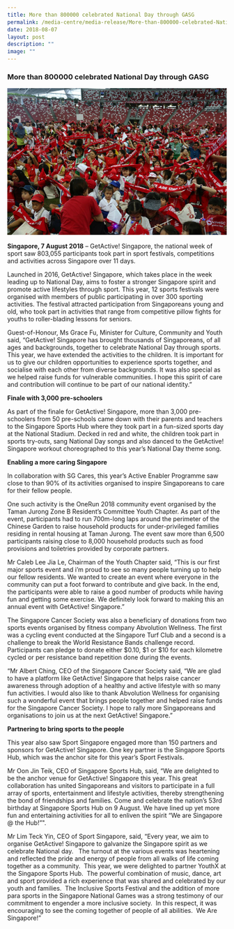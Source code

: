 ```yaml
---
title: More than 800000 celebrated National Day through GASG
permalink: /media-centre/media-release/More-than-800000-celebrated-National-Day-through-GASG/
date: 2018-08-07
layout: post
description: ""
image: ""
---
```

### **More than 800000 celebrated National Day through GASG**

![](/images/Media%20Centre/Media%20Release/2018/August/GetActive%20Singapore%20Finale.jpeg)

**Singapore, 7 August 2018** – GetActive! Singapore, the national week of sport saw 803,055 participants took part in sport festivals, competitions and activities across Singapore over 11 days.

Launched in 2016, GetActive! Singapore, which takes place in the week leading up to National Day, aims to foster a stronger Singapore spirit and promote active lifestyles through sport. This year, 12 sports festivals were organised with members of public participating in over 300 sporting activities. The festival attracted participation from Singaporeans young and old, who took part in activities that range from competitive pillow fights for youths to roller-blading lessons for seniors.

Guest-of-Honour, Ms Grace Fu, Minister for Culture, Community and Youth said, “GetActive! Singapore has brought thousands of Singaporeans, of all ages and backgrounds, together to celebrate National Day through sports. This year, we have extended the activities to the children. It is important for us to give our children opportunities to experience sports together, and socialise with each other from diverse backgrounds. It was also special as we helped raise funds for vulnerable communities. I hope this spirit of care and contribution will continue to be part of our national identity.”

**Finale with 3,000 pre-schoolers**

As part of the finale for GetActive! Singapore, more than 3,000 pre-schoolers from 50 pre-schools came down with their parents and teachers to the Singapore Sports Hub where they took part in a fun-sized sports day at the National Stadium. Decked in red and white, the children took part in sports try-outs, sang National Day songs and also danced to the GetActive! Singapore workout choreographed to this year’s National Day theme song.

**Enabling a more caring Singapore**

In collaboration with SG Cares, this year’s Active Enabler Programme saw close to than 90% of its activities organised to inspire Singaporeans to care for their fellow people.

  
One such activity is the OneRun 2018 community event organised by the Taman Jurong Zone B Resident’s Committee Youth Chapter. As part of the event, participants had to run 700m-long laps around the perimeter of the Chinese Garden to raise household products for under-privileged families residing in rental housing at Taman Jurong. The event saw more than 6,500 participants raising close to 8,000 household products such as food provisions and toiletries provided by corporate partners.

Mr Caleb Lee Jia Le, Chairman of the Youth Chapter said, “This is our first major sports event and i’m proud to see so many people turning up to help our fellow residents. We wanted to create an event where everyone in the community can put a foot forward to contribute and give back. In the end, the participants were able to raise a good number of products while having fun and getting some exercise. We definitely look forward to making this an annual event with GetActive! Singapore.”

The Singapore Cancer Society was also a beneficiary of donations from two sports events organised by fitness company Abvolution Wellness. The first was a cycling event conducted at the Singapore Turf Club and a second is a challenge to break the World Resistance Bands challenge record. Participants can pledge to donate either $0.10, $1 or $10 for each kilometre cycled or per resistance band repetition done during the events.

“Mr Albert Ching, CEO of the Singapore Cancer Society said, “We are glad to have a platform like GetActive! Singapore that helps raise cancer awareness through adoption of a healthy and active lifestyle with so many fun activities. I would also like to thank Abvolution Wellness for organising such a wonderful event that brings people together and helped raise funds for the Singapore Cancer Society. I hope to rally more Singaporeans and organisations to join us at the next GetActive! Singapore.”

**Partnering to bring sports to the people**

This year also saw Sport Singapore engaged more than 150 partners and sponsors for GetActive! Singapore. One key partner is the Singapore Sports Hub, which was the anchor site for this year’s Sport Festivals.

Mr Oon Jin Teik, CEO of Singapore Sports Hub, said, “We are delighted to be the anchor venue for GetActive! Singapore this year. This great collaboration has united Singaporeans and visitors to participate in a full array of sports, entertainment and lifestyle activities, thereby strengthening the bond of friendships and families. Come and celebrate the nation’s 53rd birthday at Singapore Sports Hub on 9 August. We have lined up yet more fun and entertaining activities for all to enliven the spirit “We are Singapore @ the Hub!”".

Mr Lim Teck Yin, CEO of Sport Singapore, said, “Every year, we aim to organise GetActive! Singapore to galvanize the Singapore spirit as we celebrate National day.   The turnout at the various events was heartening and reflected the pride and energy of people from all walks of life coming together as a community.  This year, we were delighted to partner YouthX at the Singapore Sports Hub.  The powerful combination of music, dance, art and sport provided a rich experience that was shared and celebrated by our youth and families.  The Inclusive Sports Festival and the addition of more para sports in the Singapore National Games was a strong testimony of our commitment to engender a more inclusive society.  In this respect, it was encouraging to see the coming together of people of all abilities.  We Are Singapore!”
